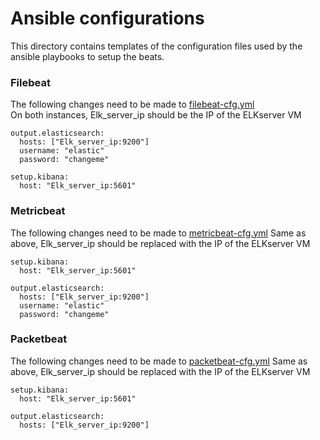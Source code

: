 # Ansible configurations

This directory contains templates of the configuration files used by the ansible playbooks to setup the beats.

### Filebeat 

The following changes need to be made to [filebeat-cfg.yml](filebeat-cfg.yml)   
On both instances, Elk_server_ip should be the IP of the ELKserver VM
```
output.elasticsearch:
  hosts: ["Elk_server_ip:9200"]
  username: "elastic"
  password: "changeme"
```

```
setup.kibana:
  host: "Elk_server_ip:5601" 
```

### Metricbeat

The following changes need to be made to [metricbeat-cfg.yml](metricbeat-cfg.yml) 
Same as above, Elk_server_ip should be replaced with the IP of the ELKserver VM
```
setup.kibana:
  host: "Elk_server_ip:5601"
```

```
output.elasticsearch:
  hosts: ["Elk_server_ip:9200"]
  username: "elastic"
  password: "changeme"
```

### Packetbeat

The following changes need to be made to [packetbeat-cfg.yml](packetbeat-cfg.yml) 
Same as above, Elk_server_ip should be replaced with the IP of the ELKserver VM
```
setup.kibana:
  host: "Elk_server_ip:5601"
```

```
output.elasticsearch:
  hosts: ["Elk_server_ip:9200"]
```